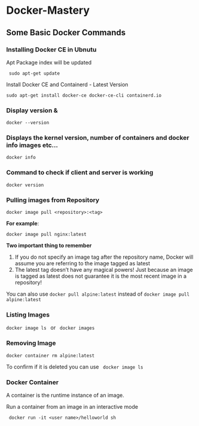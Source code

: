 # Docker-Mastery


## Some Basic Docker Commands


### Installing Docker CE in Ubnutu
Apt Package index will be updated
```
 sudo apt-get update 
```
Install Docker CE and Containerd - Latest Version
```
sudo apt-get install docker-ce docker-ce-cli containerd.io
```

### Display version & 
```
docker --version  
```

### Displays the kernel version, number of containers and docker info   images etc...
```
docker info  
```

### Command to check if client and server is working
```
docker version
```
###  Pulling images from Repository
```
docker image pull <repository>:<tag>
```
<b>For example</b>: 
```
docker image pull nginx:latest
```
<b> Two important thing to remember </b>
1. If you do not specify an image tag after the repository name, Docker will assume you are referring to the image tagged as latest
2. The latest tag doesn’t have any magical powers! Just because an image is tagged as latest does not guarantee it is the most recent image in a repository!

You can also use ``` docker pull alpine:latest ``` instead of ``` docker image pull alpine:latest ```

### Listing Images
```docker image ls ``` or ``` docker images```

### Removing Image
```docker container rm alpine:latest ```

To confirm if it is deleted you can use ``` docker image ls```

### Docker Container
A container is the runtime instance of an image.

Run a container from an image in an interactive mode
```
 docker run -it <user name>/helloworld sh
```
